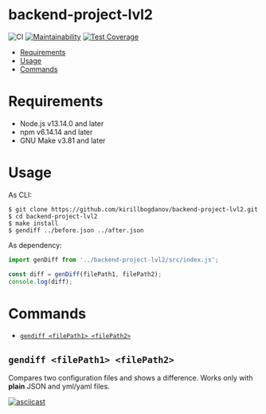 backend-project-lvl2
=====================

![CI](https://github.com/kirillbogdanov/backend-project-lvl2/workflows/CI/badge.svg)
[![Maintainability](https://api.codeclimate.com/v1/badges/fca0e8017190ee29d60d/maintainability)](https://codeclimate.com/github/kirillbogdanov/backend-project-lvl2/maintainability)
[![Test Coverage](https://api.codeclimate.com/v1/badges/fca0e8017190ee29d60d/test_coverage)](https://codeclimate.com/github/kirillbogdanov/backend-project-lvl2/test_coverage)

* [Requirements](#requirements)
* [Usage](#usage)
* [Commands](#commands)

# Requirements
- Node.js v13.14.0 and later
- npm v6.14.14 and later
- GNU Make v3.81 and later

# Usage
As CLI:
```shell
$ git clone https://github.com/kirillbogdanov/backend-project-lvl2.git
$ cd backend-project-lvl2
$ make install
$ gendiff ../before.json ../after.json
```
As dependency:
```js
import genDiff from '../backend-project-lvl2/src/index.js';

const diff = genDiff(filePath1, filePath2);
console.log(diff);
```

# Commands
* [`gendiff <filePath1> <filePath2>`](#gendiff-filepath1-filepath2)

## `gendiff <filePath1> <filePath2>`

Compares two configuration files and shows a difference. Works only with **plain** JSON and yml/yaml files.

[![asciicast](https://asciinema.org/a/hGItgxGnH3KBOVr0KHjaPPVMc.svg)](https://asciinema.org/a/hGItgxGnH3KBOVr0KHjaPPVMc)

